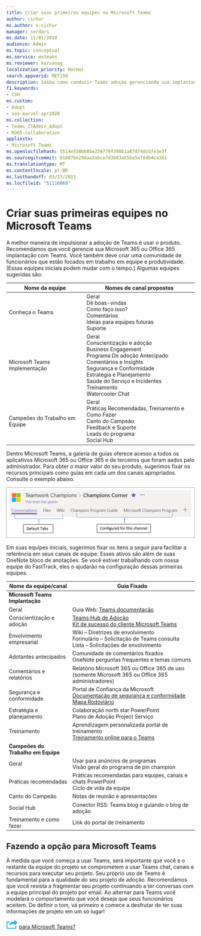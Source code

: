```yaml
---
title: Criar suas primeiras equipes no Microsoft Teams
author: cichur
ms.author: v-cichur
manager: serdars
ms.date: 11/01/2018
audience: Admin
ms.topic: conceptual
ms.service: msteams
ms.reviewer: karuanag
localization_priority: Normal
search.appverid: MET150
description: Saiba como conduzir Teams adoção gerenciando sua implantação Microsoft 365 ou Office 365 com o Teams, incluindo como fixar os recursos principais como guias nos canais apropriados.
f1.keywords:
- CSH
ms.custom:
- Adopt
- seo-marvel-apr2020
ms.collection:
- Teams_ITAdmin_Adopt
- M365-collaboration
appliesto:
- Microsoft Teams
ms.openlocfilehash: 5514e550bb8ba259779f390b1a87d74dcb7e3e3f
ms.sourcegitcommit: 01087be29daa3abce7d3b03a55ba5ef8db4ca161
ms.translationtype: MT
ms.contentlocale: pt-BR
ms.lasthandoff: 03/23/2021
ms.locfileid: "51116869"
---
```

# <a name="create-your-first-teams-in-microsoft-teams"></a>Criar suas primeiras equipes no Microsoft Teams

A melhor maneira de impulsionar a adoção de Teams é usar o produto. Recomendamos que você gerencie sua Microsoft 365 ou Office 365 implantação com Teams. Você também deve criar uma comunidade de funcionários que estão focados em trabalho em equipe e produtividade. (Essas equipes iniciais podem mudar com o tempo.) Algumas equipes sugeridas são:

| Nome da equipe | Nomes de canal propostos |
| --------- | ---------------------- |
| Conheça o Teams | Geral</br> Dê boas-vindas</br> Como faço isso?</br>Comentários </br> Ideias para equipes futuras </br> Suporte |
| Microsoft Teams Implementação | Geral <br/> Conscientização e adoção <br/> Business Engagement <br/> Programa De adoção Antecipado <br/> Comentários e Insights <br/> Segurança e Conformidade <br/> Estratégia e Planejamento <br/> Saúde do Serviço e Incidentes <br/> Treinamento <br/> Watercooler Chat |
| Campeões do Trabalho em Equipe | Geral <br/> Práticas Recomendadas, Treinamento e Como Fazer <br/> Canto do Campeão <br/> Feedback e Suporte <br/> Leads do programa <br/> Social Hub |

Dentro Microsoft Teams, a [](/microsoftteams/platform/concepts/tabs/tabs-overview) galeria de guias oferece acesso a todos os aplicativos Microsoft 365 ou Office 365 e de terceiros que foram aados pelo administrador. Para obter o maior valor do seu produto, sugerimos fixar os recursos principais como guias em cada um dos canais apropriados. Consulte o exemplo abaixo.

![Captura de tela mostrando guias padrão e personalizadas](media/teams-adoption-tab-example.png)

Em suas equipes iniciais, sugerimos fixar os itens a seguir para facilitar a referência em seus canais de equipe. Esses ativos são além de suas OneNote bloco de anotações. Se você estiver trabalhando com nossa equipe do FastTrack, eles o ajudarão na configuração dessas primeiras equipes. 

|Nome da equipe/canal | Guia Fixado |
|----------------- | ---------- |
| **Microsoft Teams Implantação** ||
| Geral | Guia Web: [Teams documentação](./index.yml) |
| Conscientização e adoção | [Teams Hub de Adoção](https://aka.ms/DriveTeamsAdoption)<br/>[Kit de sucesso do cliente Microsoft Teams](https://aka.ms/TeamsCustomerSuccess)|
| Envolvimento empresarial | Wiki – Diretrizes de envolvimento<br/>Formulário – Solicitação de Teams consulta<br/>Lista – Solicitações de envolvimento |
|Adotantes antecipados | Comunidade de comentários fixados <br/> OneNote perguntas frequentes e temas comuns |
| Comentários e relatórios | Relatório Microsoft 365 ou Office 365 de uso (somente Microsoft 365 ou Office 365 administradores) |
| Segurança e conformidade | Portal de Confiança da Microsoft <br/> [Documentação de segurança e conformidade](/office365/securitycompliance/index)<br/> [Mapa Rodoviário](/office365/securitycompliance/security-roadmap) |
| Estratégia e planejamento | Colaboração north star PowerPoint <br/> Plano de Adoção Project Serviço |
| Treinamento | Aprendizagem personalizada portal de treinamento <br/> [Treinamento online para o Teams](https://aka.ms/TeamsTraining) |
| **Campeões do Trabalho em Equipe**|  |
| Geral | Usar para anúncios de programas <br/> Visão geral do programa de pin champion |
| Práticas recomendadas | Práticas recomendadas para equipes, canais e chats PowerPoint <br/> Ciclo de vida da equipe |
| Canto do Campeão | Notas de reunião e apresentações |
| Social Hub | Conector RSS: Teams blog e guiando o blog de adoção |
| Treinamento e como fazer | Link do portal de treinamento |

## <a name="making-the-switch-to-microsoft-teams"></a>Fazendo a opção para Microsoft Teams

À medida que você começa a usar Teams, será importante que você e o restante da equipe do projeto se comprometem a usar Teams chat, canais e recursos para executar seu projeto. Seu próprio uso de Teams é fundamental para a qualidade do seu projeto de adoção. Recomendamos que você resista a fragmentar seu projeto continuando a ter conversas com a equipe principal do projeto por email. Ao alternar para Teams você modelará o comportamento que você deseja que seus funcionários aceitem. De definir o tom, vá primeiro e comece a desfrutar de ter suas informações de projeto em um só lugar!  

![Um ícone que representa a próxima etapa Next: Como sua organização está pronta ](media/teams-adoption-next-icon.png) [para Microsoft Teams?](teams-adoption-assess-readiness.md)